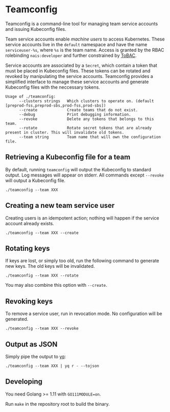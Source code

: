 # Teamconfig

Teamconfig is a command-line tool for managing team service accounts and
issuing Kubeconfig files.

Team service accounts enable *machine users* to access Kubernetes. These
service accounts live in the `default` namespace and have the name
`serviceuser-%s`, where `%s` is the team name. Access is granted by the RBAC
rolebinding `nais:developer` and further constrained by
[ToBAC](https://github.com/nais/tobac).

Service accounts are associated by a `Secret`, which contain a token that must
be placed in Kubeconfig files. These tokens can be rotated and revoked by
manipulating the service accounts. Teamconfig provides a simplified interface
to manage these service accounts and generate Kubeconfig files with the
neccessary tokens.

```
Usage of ./teamconfig:
      --clusters strings   Which clusters to operate on. (default [preprod-fss,preprod-sbs,prod-fss,prod-sbs])
      --create             Create teams that do not exist.
      --debug              Print debugging information.
      --revoke             Delete any tokens that belongs to this team.
      --rotate             Rotate secret tokens that are already present in cluster. This will invalidate old tokens.
      --team string        Team name that will own the configuration file.
```

## Retrieving a Kubeconfig file for a team

By default, running `teamconfig` will output the Kubeconfig to standard output.
Log messages will appear on stderr. All commands except `--revoke` will output
a Kubeconfig file.

```
./teamconfig --team XXX
```

## Creating a new team service user

Creating users is an idempotent action; nothing will happen if the service
account already exists.

```
./teamconfig --team XXX --create
```

## Rotating keys

If keys are lost, or simply too old, run the following command to generate new
keys. The old keys will be invalidated.

```
./teamconfig --team XXX --rotate
```

You may also combine this option with `--create`.

## Revoking keys

To remove a service user, run in revocation mode. No configuration will be generated.

```
./teamconfig --team XXX --revoke
```

## Output as JSON

Simply pipe the output to [yq](https://github.com/mikefarah/yq):

```
./teamconfig --team XXX | yq r - --tojson
```

## Developing

You need Golang >= 1.11 with `GO111MODULE=on`.

Run `make` in the repository root to build the binary.
